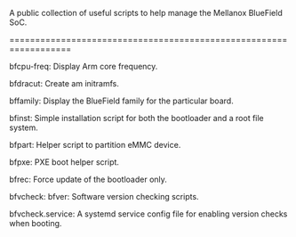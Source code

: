 A public collection of useful scripts to help manage the Mellanox
BlueField SoC.

==================================================================

bfcpu-freq:
        Display Arm core frequency.

bfdracut:
        Create am initramfs.

bffamily:
        Display the BlueField family for the particular board.

bfinst:
        Simple installation script for both the bootloader and a
        root file system.

bfpart:
        Helper script to partition eMMC device.

bfpxe:
        PXE boot helper script.
        
bfrec:
        Force update of the bootloader only.

bfvcheck:
bfver:
        Software version checking scripts.

bfvcheck.service:
        A systemd service config file for enabling version
        checks when booting.
